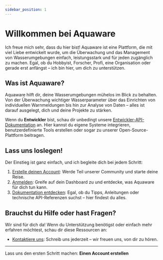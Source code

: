 ```yaml
---
sidebar_position: 1
---
```


# Willkommen bei Aquaware

Ich freue mich sehr, dass du hier bist! Aquaware ist eine Plattform, die mit viel Liebe entwickelt wurde, um die Überwachung und das Management von Wasserumgebungen einfach, leistungsstark und für jeden zugänglich zu machen. Egal, ob du Hobbyist, Forscher, Profi, eine Organisation oder gerade erst anfängst – ich bin hier, um dich zu unterstützen.

## Was ist Aquaware?

Aquaware hilft dir, deine Wasserumgebungen mühelos im Blick zu behalten. Von der Überwachung wichtiger Wasserparameter über das Einrichten von individuellen Warnmeldungen bis hin zur Analyse von Daten – alles ist darauf ausgelegt, dich und deine Projekte zu stärken.

Wenn du **Entwickler** bist, schau dir unbedingt unsere [Entwickler-API-Dokumentation](../dev-docs/quick-start-guide) an. Hier kannst du eigene Systeme integrieren, benutzerdefinierte Tools erstellen oder sogar zu unserer Open-Source-Plattform beitragen.

## Lass uns loslegen!

Der Einstieg ist ganz einfach, und ich begleite dich bei jedem Schritt:

1. [Erstelle deinen Account](https://www.dashboard.aquaware.cloud/signup/): Werde Teil unserer Community und starte deine Reise.
2. [Anmelden](https://www.dashboard.aquaware.cloud/login/): Greife auf dein Dashboard zu und entdecke, was Aquaware für dich tun kann.
3. [Dokumentation entdecken](#): Egal, ob du Tipps, Anleitungen oder technische API-Referenzen suchst – hier findest du alles.

## Brauchst du Hilfe oder hast Fragen?

Wir sind für dich da! Wenn du Unterstützung benötigst oder einfach mehr erfahren möchtest, schau dir diese Ressourcen an:

- [Kontaktiere uns](mailto:info@kesslermatics.com): Schreib uns jederzeit – wir freuen uns, von dir zu hören.

---

Lass uns den ersten Schritt machen: **Einen Account erstellen**
